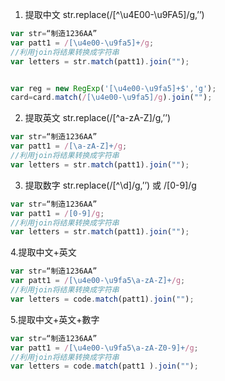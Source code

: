1. 提取中文 str.replace(/[^\u4E00-\u9FA5]/g,’’)

``` js
var str=“制造1236AA”
var patt1 = /[\u4e00-\u9fa5]+/g;
//利用join将结果转换成字符串
var letters = str.match(patt1).join("");


var reg = new RegExp('[\u4e00-\u9fa5]+$','g');
card=card.match(/[\u4e00-\u9fa5]/g).join("");
```
2. 提取英文 str.replace(/[^a-zA-Z]/g,’’) 

```js 
var str=“制造1236AA”
var patt1 = /[\a-zA-Z]+/g;
//利用join将结果转换成字符串
var letters = str.match(patt1).join("");
```
3. 提取数字 str.replace(/[^\d]/g,’’) 或  /[0-9]/g

```js
var str=“制造1236AA”
var patt1 = /[0-9]/g;
//利用join将结果转换成字符串
var letters = str.match(patt1).join("");
```
4.提取中文+英文

```js
var str=“制造1236AA”
var patt1 = /[\u4e00-\u9fa5\a-zA-Z]+/g;
//利用join将结果转换成字符串
var letters = code.match(patt1).join("");
```
5.提取中文+英文+數字

```js
var str=“制造1236AA”
var patt1 = /[\u4e00-\u9fa5\a-zA-Z0-9]+/g;
//利用join将结果转换成字符串
var letters = code.match(patt1 ).join("");
```
